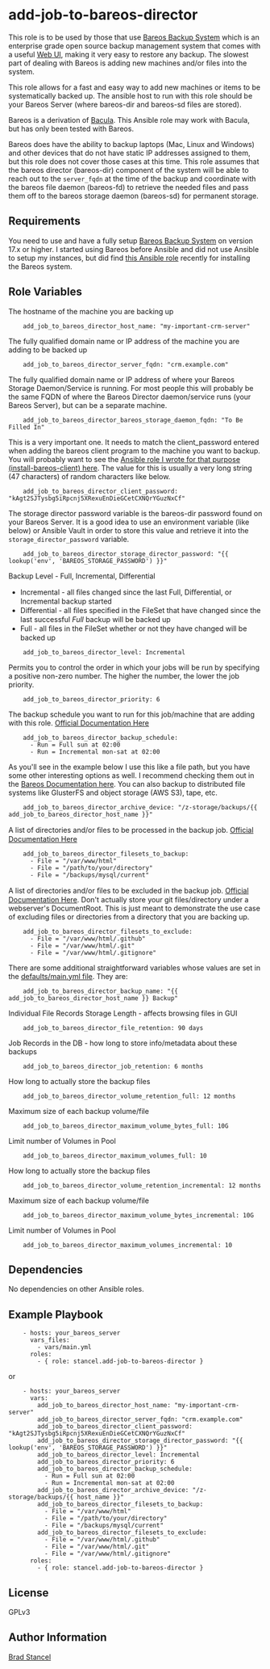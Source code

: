 add-job-to-bareos-director
=========

This role is to be used by those that use [Bareos Backup System](https://www.bareos.org/en/) which is an enterprise grade open source backup management system that comes with a useful [Web UI](https://www.bareos.org/en/bareos-webui.html), making it very easy to restore any backup. The slowest part of dealing with Bareos is adding new machines and/or files into the system. 

This role allows for a fast and easy way to add new machines or items to be systematically backed up. The ansible host to run with this role should be your Bareos Server (where bareos-dir and bareos-sd files are stored).

Bareos is a derivation of [Bacula](https://blog.bacula.org/what-is-bacula/). This Ansible role may work with Bacula, but has only been tested with Bareos.

Bareos does have the ability to backup laptops (Mac, Linux and Windows) and other devices that do not have static IP addresses assigned to them, but this role does not cover those cases at this time. This role assumes that the bareos director (bareos-dir) component of the system will be able to reach out to the `server_fqdn` at the time of the backup and coordinate with the bareos file daemon (bareos-fd) to retrieve the needed files and pass them off to the bareos storage daemon (bareos-sd) for permanent storage.

Requirements
------------

You need to use and have a fully setup [Bareos Backup System](https://www.bareos.org/en/) on version 17.x or higher. I started using Bareos before Ansible and did not use Ansible to setup my instances, but did find [this Ansible role](https://github.com/bashrc666/ansible-role-bareos) recently for installing the Bareos system.

Role Variables
--------------

The hostname of the machine you are backing up

```
	add_job_to_bareos_director_host_name: "my-important-crm-server"
```	

The fully qualified domain name or IP address of the machine you are adding to be backed up

```
	add_job_to_bareos_director_server_fqdn: "crm.example.com"
```
The fully qualified domain name or IP address of where your Bareos Storage Daemon/Service is running. For most people this will probably be the same FQDN of where the Bareos Director daemon/service runs (your Bareos Server), but can be a separate machine.

```
	add_job_to_bareos_director_bareos_storage_daemon_fqdn: "To Be Filled In"
```
This is a very important one. It needs to match the client_password entered when adding the bareos client program to the machine you want to backup. You will probably want to see the [Ansible role I wrote for that purpose (install-bareos-client) here](https://github.com/stancel/install-bareos-client). The value for this is usually a very long string (47 characters) of random characters like below.

```
	add_job_to_bareos_director_client_password: "kAgt2SJTysbg5iRpcnj5XRexuEnDieGCetCXNQrYGuzNxCf"
```
The storage director password variable is the bareos-dir password found on your Bareos Server. It is a good idea to use an environment variable (like below) or Ansible Vault in order to store this value and retrieve it into the `storage_director_password` variable. 

```
	add_job_to_bareos_director_storage_director_password: "{{ lookup('env', 'BAREOS_STORAGE_PASSWORD') }}"
```

Backup Level - Full, Incremental, Differential
* Incremental - all ﬁles changed since the last Full, Diﬀerential, or Incremental backup started
* Diﬀerential - all ﬁles speciﬁed in the FileSet that have changed since the last successful *Full* backup will be backed up
* Full - all ﬁles in the FileSet whether or not they have changed will be backed up

```
	add_job_to_bareos_director_level: Incremental
```
Permits you to control the order in which your jobs will be run by specifying a positive non-zero number. The higher the number, the lower the job priority. 

```
	add_job_to_bareos_director_priority: 6
```
The backup schedule you want to run for this job/machine that are adding with this role. [Official Documentation Here](http://doc.bareos.org/master/html/bareos-manual-main-reference.html#x1-1380009.4)

```
	add_job_to_bareos_director_backup_schedule:
	  - Run = Full sun at 02:00
	  - Run = Incremental mon-sat at 02:00
```

As you'll see in the example below I use this like a file path, but you have some other interesting options as well. I recommend checking them out in the [Bareos Documentation here](http://doc.bareos.org/master/html/bareos-manual-main-reference.html#directiveSdDeviceArchive%20Device). You can also backup to distributed file systems like GlusterFS and object storage (AWS S3), tape, etc.

```
	add_job_to_bareos_director_archive_device: "/z-storage/backups/{{ add_job_to_bareos_director_host_name }}"
```

A list of directories and/or ﬁles to be processed in the backup job. [Official Documentation Here](http://doc.bareos.org/master/html/bareos-manual-main-reference.html#x1-1410009.5.1)

```
	add_job_to_bareos_director_filesets_to_backup:
	  - File = "/var/www/html"
	  - File = "/path/to/your/directory"
	  - File = "/backups/mysql/current"
```  

A list of directories and/or ﬁles to be excluded in the backup job. [Official Documentation Here](http://doc.bareos.org/master/html/bareos-manual-main-reference.html#x1-1430009.5.2). Don't actually store your git files/directory under a webserver's DocumentRoot. This is just meant to demonstrate the use case of excluding files or directories from a directory that you are backing up.

```
	add_job_to_bareos_director_filesets_to_exclude:
	  - File = "/var/www/html/.github"
	  - File = "/var/www/html/.git"
	  - File = "/var/www/html/.gitignore"
```

There are some additional straightforward variables whose values are set in the [defaults/main.yml file](../blob/master/defaults/main.yml). They are:

```
	add_job_to_bareos_director_backup_name: "{{ add_job_to_bareos_director_host_name }} Backup"
```
Individual File Records Storage Length - affects browsing files in GUI

```
	add_job_to_bareos_director_file_retention: 90 days
```
Job Records in the DB - how long to store info/metadata about these backups

```
	add_job_to_bareos_director_job_retention: 6 months
```	
How long to actually store the backup files

```
	add_job_to_bareos_director_volume_retention_full: 12 months
```
Maximum size of each backup volume/file

```
	add_job_to_bareos_director_maximum_volume_bytes_full: 10G
```
Limit number of Volumes in Pool

```
	add_job_to_bareos_director_maximum_volumes_full: 10
```
How long to actually store the backup files

```
	add_job_to_bareos_director_volume_retention_incremental: 12 months
```
Maximum size of each backup volume/file

```
	add_job_to_bareos_director_maximum_volume_bytes_incremental: 10G
```
Limit number of Volumes in Pool

```
	add_job_to_bareos_director_maximum_volumes_incremental: 10
```

Dependencies
------------

No dependencies on other Ansible roles.

Example Playbook
----------------

```
	- hosts: your_bareos_server
	  vars_files:
	    - vars/main.yml
	  roles:
	    - { role: stancel.add-job-to-bareos-director }
```

or 

```
	- hosts: your_bareos_server
	  vars:
		add_job_to_bareos_director_host_name: "my-important-crm-server"
		add_job_to_bareos_director_server_fqdn: "crm.example.com"
		add_job_to_bareos_director_client_password: "kAgt2SJTysbg5iRpcnj5XRexuEnDieGCetCXNQrYGuzNxCf"
		add_job_to_bareos_director_storage_director_password: "{{ lookup('env', 'BAREOS_STORAGE_PASSWORD') }}" 
		add_job_to_bareos_director_level: Incremental
		add_job_to_bareos_director_priority: 6
		add_job_to_bareos_director_backup_schedule:
		  - Run = Full sun at 02:00
		  - Run = Incremental mon-sat at 02:00
		add_job_to_bareos_director_archive_device: "/z-storage/backups/{{ host_name }}"
		add_job_to_bareos_director_filesets_to_backup:
		  - File = "/var/www/html"
		  - File = "/path/to/your/directory"
		  - File = "/backups/mysql/current"
		add_job_to_bareos_director_filesets_to_exclude:
		  - File = "/var/www/html/.github"
		  - File = "/var/www/html/.git"
		  - File = "/var/www/html/.gitignore"
	  roles:
	    - { role: stancel.add-job-to-bareos-director }
```

License
-------

GPLv3

Author Information
------------------

[Brad Stancel](https://github.com/stancel)

